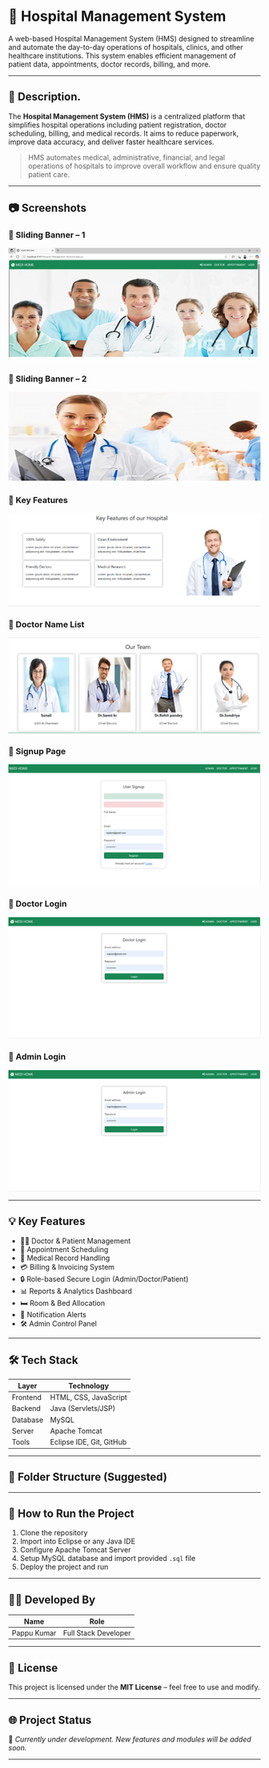 # 🏥 Hospital Management System

A web-based Hospital Management System (HMS) designed to streamline and automate the day-to-day operations of hospitals, clinics, and other healthcare institutions. This system enables efficient management of patient data, appointments, doctor records, billing, and more.

---

## 📌 Description.

The **Hospital Management System (HMS)** is a centralized platform that simplifies hospital operations including patient registration, doctor scheduling, billing, and medical records. It aims to reduce paperwork, improve data accuracy, and deliver faster healthcare services.

> HMS automates medical, administrative, financial, and legal operations of hospitals to improve overall workflow and ensure quality patient care.

---

## 📷 Screenshots

### 🔹 Sliding Banner – 1
![Slide 1](https://github.com/pappukumar35/Hospital-Management-System/blob/af57ca17a4447fb4a9c867a9fe08f6933b1dc953/slide%201.png?raw=true)

### 🔹 Sliding Banner – 2
![Slide 2](https://github.com/pappukumar35/Hospital-Management-System/blob/af57ca17a4447fb4a9c867a9fe08f6933b1dc953/slide%202.png?raw=true)

### 🔹 Key Features
![Key Features](https://github.com/pappukumar35/Hospital-Management-System/blob/af57ca17a4447fb4a9c867a9fe08f6933b1dc953/keyFeature.png?raw=true)

### 🔹 Doctor Name List
![Doctor Name](https://github.com/pappukumar35/Hospital-Management-System/blob/af57ca17a4447fb4a9c867a9fe08f6933b1dc953/doctor%20name.png?raw=true)

### 🔹 Signup Page
![Signup Page](https://github.com/pappukumar35/Hospital-Management-System/blob/af57ca17a4447fb4a9c867a9fe08f6933b1dc953/Signup%20page.png?raw=true)

### 🔹 Doctor Login
![Doctor Login](https://github.com/pappukumar35/Hospital-Management-System/blob/af57ca17a4447fb4a9c867a9fe08f6933b1dc953/Doctor%20Login.png?raw=true)

### 🔹 Admin Login
![Admin Login](https://github.com/pappukumar35/Hospital-Management-System/blob/af57ca17a4447fb4a9c867a9fe08f6933b1dc953/Admin%20Login.png?raw=true)

---

## 💡 Key Features

- 🧑‍⚕️ Doctor & Patient Management  
- 📅 Appointment Scheduling  
- 💊 Medical Record Handling  
- 💳 Billing & Invoicing System  
- 🔒 Role-based Secure Login (Admin/Doctor/Patient)  
- 📊 Reports & Analytics Dashboard  
- 🛏️ Room & Bed Allocation  
- 🔔 Notification Alerts  
- 🛠️ Admin Control Panel  

---

## 🛠️ Tech Stack

| Layer       | Technology               |
|-------------|---------------------------|
| Frontend    | HTML, CSS, JavaScript     |
| Backend     | Java (Servlets/JSP)       |
| Database    | MySQL                     |
| Server      | Apache Tomcat             |
| Tools       | Eclipse IDE, Git, GitHub  |

---

## 📁 Folder Structure (Suggested)


---

## 🚀 How to Run the Project

1. Clone the repository  
2. Import into Eclipse or any Java IDE  
3. Configure Apache Tomcat Server  
4. Setup MySQL database and import provided `.sql` file  
5. Deploy the project and run

---

## 🙋‍♂️ Developed By

| Name         | Role                   |
|--------------|------------------------|
| Pappu Kumar  | Full Stack Developer   |

---

## 📄 License

This project is licensed under the **MIT License** – feel free to use and modify.

---

## 🌐 Project Status

🚧 *Currently under development. New features and modules will be added soon.*

---

